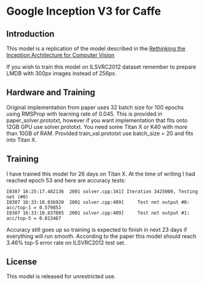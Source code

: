 # Google Inception V3 for Caffe

## Introduction

This model is a replication of the model described in the [Rethinking the Inception Architecture for Computer Vision](http://arxiv.org/abs/1512.00567)

If you wish to train this model on ILSVRC2012 dataset remember to prepare
LMDB with 300px images instead of 256px.


## Hardware and Training

Original implementation from paper uses 32 batch size for 100 epochs
using RMSProp with learning rate of 0.045. This is provided
in paper_solver.prototxt, however if you want implementation that fits
onto 12GB GPU use solver.prototxt. You need some Titan X or K40 with more
than 10GB of RAM. Provided train_val.prototxt use batch_size = 20 and fits
into Titan X.


## Training

I have trained this model for 26 days on Titan X. At the time of writing
I had reached epoch 53 and here are accuracy tests:

```
I0307 16:25:17.482136  2001 solver.cpp:341] Iteration 3425000, Testing net (#0)
I0307 16:33:10.836920  2001 solver.cpp:409]     Test net output #0: acc/top-1 = 0.579853
I0307 16:33:10.837085  2001 solver.cpp:409]     Test net output #1: acc/top-5 = 0.813467
```

Accuracy still goes up so training is expected to finish in next 23 days
if everything will run smooth. According to the paper this model should
reach 3.46% top-5 error rate on ILSVRC2012 test set.



## License

This model is released for unrestricted use.
